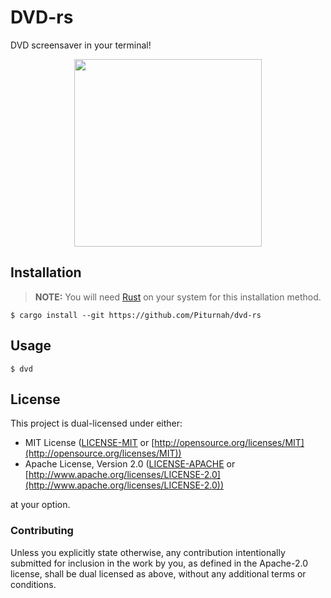 # DVD-rs

DVD screensaver in your terminal!

<div align="center">
  <img height="300" src="https://user-images.githubusercontent.com/20472367/187775545-f2f5083f-4c7e-4700-a4e8-77b2698a1aea.png">
</div>

## Installation

> **NOTE:** You will need [Rust](https://www.rust-lang.org/) on your system for this installation method.

```console
$ cargo install --git https://github.com/Piturnah/dvd-rs
```

## Usage

```console
$ dvd
```

## License

This project is dual-licensed under either:

- MIT License ([LICENSE-MIT](LICENSE-MIT) or [http://opensource.org/licenses/MIT](http://opensource.org/licenses/MIT))
- Apache License, Version 2.0 ([LICENSE-APACHE](LICENSE-APACHE) or [http://www.apache.org/licenses/LICENSE-2.0](http://www.apache.org/licenses/LICENSE-2.0))

at your option.

### Contributing

Unless you explicitly state otherwise, any contribution intentionally submitted for inclusion in the work by you, as defined in the Apache-2.0 license, shall be dual licensed as above, without any additional terms or conditions.
